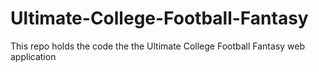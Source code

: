 # Ultimate-College-Football-Fantasy
This repo holds the code the the Ultimate College Football Fantasy web application
